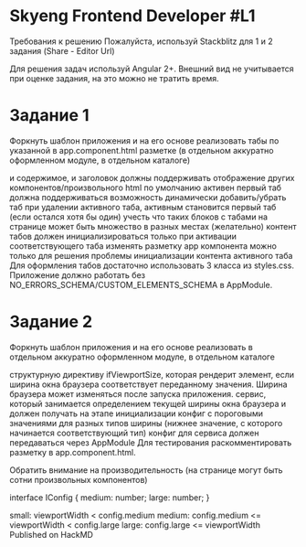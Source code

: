 # Skyeng Frontend Developer #L1
Требования к решению
Пожалуйста, используй Stackblitz для 1 и 2 задания (Share - Editor Url)

Для решения задач используй Angular 2+. Внешний вид не учитывается при оценке задания, на это можно не тратить время.

# Задание 1
Форкнуть шаблон приложения и на его основе реализовать табы по указанной в app.component.html разметке (в отдельном аккуратно оформленном модуле, в отдельном каталоге)

и содержимое, и заголовок должны поддерживать отображение других компонентов/произвольного html
по умолчанию активен первый таб
должна поддерживаться возможность динамически добавить/убрать таб
при удалении активного таба, активным становится первый таб (если остался хотя бы один)
учесть что таких блоков с табами на странице может быть множество в разных местах
(желательно) контент табов должен инициализироваться только при активации соответствующего таба
изменять разметку app компонента можно только для решения проблемы инициализации контента активного таба
Для оформления табов достаточно использовать 3 класса из styles.css. Приложение должно работать без NO_ERRORS_SCHEMA/CUSTOM_ELEMENTS_SCHEMA в AppModule.





# Задание 2
Форкнуть шаблон приложения и на его основе реализовать в отдельном аккуратно оформленном модуле, в отдельном каталоге

структурную директиву ifViewportSize, которая рендерит элемент, если ширина окна браузера 
соответствует переданному значения. Ширина браузера может изменяться после запуска приложения.
сервис, который занимается определением текущей ширины окна браузера и должен получать на 
этапе инициализации конфиг с пороговыми значениями для разных типов ширины (нижнее значение, с которого начинается соответствующий тип)
конфиг для сервиса должен передаваться через AppModule
Для тестирования раскомментировать разметку в app.component.html.

Обратить внимание на производительность (на странице могут быть сотни произвольных компонентов)

interface IConfig {
  medium: number;
  large: number;
}


small: viewportWidth < config.medium
medium: config.medium <= viewportWidth < config.large
large: config.large <= viewportWidth
Published on  HackMD
